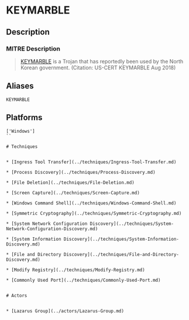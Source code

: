 
# KEYMARBLE

## Description

### MITRE Description

> [KEYMARBLE](https://attack.mitre.org/software/S0271) is a Trojan that has reportedly been used by the North Korean government. (Citation: US-CERT KEYMARBLE Aug 2018)

## Aliases

```
KEYMARBLE
```

## Platforms

```
['Windows']
``

# Techniques


* [Ingress Tool Transfer](../techniques/Ingress-Tool-Transfer.md)

* [Process Discovery](../techniques/Process-Discovery.md)
    
* [File Deletion](../techniques/File-Deletion.md)
    
* [Screen Capture](../techniques/Screen-Capture.md)
    
* [Windows Command Shell](../techniques/Windows-Command-Shell.md)
    
* [Symmetric Cryptography](../techniques/Symmetric-Cryptography.md)
    
* [System Network Configuration Discovery](../techniques/System-Network-Configuration-Discovery.md)
    
* [System Information Discovery](../techniques/System-Information-Discovery.md)
    
* [File and Directory Discovery](../techniques/File-and-Directory-Discovery.md)
    
* [Modify Registry](../techniques/Modify-Registry.md)
    
* [Commonly Used Port](../techniques/Commonly-Used-Port.md)
    

# Actors


* [Lazarus Group](../actors/Lazarus-Group.md)

